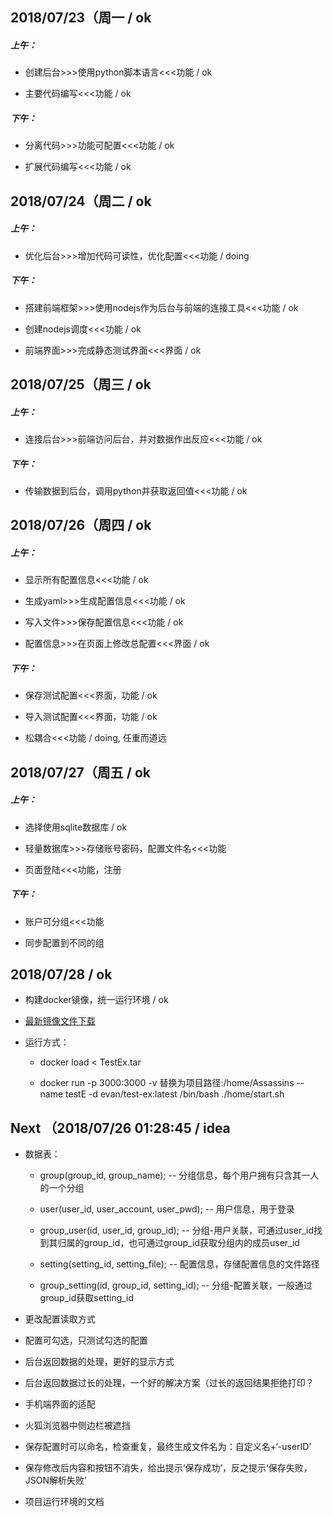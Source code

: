 ## 2018/07/23（周一 / ok

##### 上午：

- 创建后台>>>使用python脚本语言<<<功能 / ok

- 主要代码编写<<<功能 / ok

##### 下午：

- 分离代码>>>功能可配置<<<功能 / ok

- 扩展代码编写<<<功能 / ok

## 2018/07/24（周二 / ok

##### 上午：

- 优化后台>>>增加代码可读性，优化配置<<<功能 / doing

##### 下午：

- 搭建前端框架>>>使用nodejs作为后台与前端的连接工具<<<功能 / ok

- 创建nodejs调度<<<功能 / ok

- 前端界面>>>完成静态测试界面<<<界面 / ok

## 2018/07/25（周三 / ok

##### 上午：

- 连接后台>>>前端访问后台，并对数据作出反应<<<功能 / ok

##### 下午：

- 传输数据到后台，调用python并获取返回值<<<功能 / ok

## 2018/07/26（周四 / ok

##### 上午：

- 显示所有配置信息<<<功能 / ok

- 生成yaml>>>生成配置信息<<<功能 / ok

- 写入文件>>>保存配置信息<<<功能 / ok

- 配置信息>>>在页面上修改总配置<<<界面 / ok

##### 下午：

- 保存测试配置<<<界面，功能 / ok

- 导入测试配置<<<界面，功能 / ok

- 松耦合<<<功能 / doing, 任重而道远

## 2018/07/27（周五 / ok

##### 上午：

- 选择使用sqlite数据库 / ok

- 轻量数据库>>>存储账号密码，配置文件名<<<功能

- 页面登陆<<<功能，注册

##### 下午：

- 账户可分组<<<功能

- 同步配置到不同的组

## 2018/07/28 / ok

- 构建docker镜像，统一运行环境 / ok

- [最新镜像文件下载](http://115.28.216.244/share/docker-images/TestEx.tar)

- 运行方式：

    - docker load < TestEx.tar
    
    - docker run -p 3000:3000 -v 替换为项目路径:/home/Assassins --name testE -d evan/test-ex:latest /bin/bash ./home/start.sh
    
   
## Next （2018/07/26 01:28:45 / idea

- 数据表：

  - group(group_id, group_name); -- 分组信息，每个用户拥有只含其一人的一个分组
  
  - user(user_id, user_account, user_pwd); -- 用户信息，用于登录
  
  - group_user(id, user_id, group_id); -- 分组-用户关联，可通过user_id找到其归属的group_id，也可通过group_id获取分组内的成员user_id
  
  - setting(setting_id, setting_file); -- 配置信息，存储配置信息的文件路径
  
  - group_setting(id, group_id, setting_id); -- 分组-配置关联，一般通过group_id获取setting_id

- 更改配置读取方式

- 配置可勾选，只测试勾选的配置

- 后台返回数据的处理，更好的显示方式

- 后台返回数据过长的处理，一个好的解决方案（过长的返回结果拒绝打印？

- 手机端界面的适配

- 火狐浏览器中侧边栏被遮挡

- 保存配置时可以命名，检查重复，最终生成文件名为：自定义名+‘-userID’

- 保存修改后内容和按钮不消失，给出提示‘保存成功’，反之提示‘保存失败，JSON解析失败’

- 项目运行环境的文档

